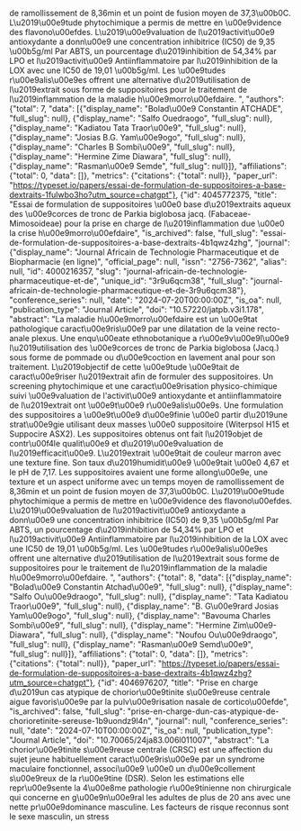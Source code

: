de ramollissement de 8,36min et un point de fusion moyen de 37,3\u00b0C. L\u2019\u00e9tude phytochimique a permis de mettre en \u00e9vidence des flavono\u00efdes. L\u2019\u00e9valuation de l\u2019activit\u00e9 antioxydante a donn\u00e9 une concentration inhibitrice (IC50) de 9,35 \u00b5g/ml Par ABTS, un pourcentage d\u2019inhibition de 54,34% par LPO et l\u2019activit\u00e9 Antiinflammatoire par l\u2019inhibition de la LOX avec une IC50 de 19,01 \u00b5g/ml. Les \u00e9tudes r\u00e9alis\u00e9es offrent une alternative d\u2019utilisation de l\u2019extrait sous forme de suppositoires pour le traitement de l\u2019inflammation de la maladie h\u00e9morro\u00efdaire. ", "authors": {"total": 7, "data": [{"display_name": "Bolad\u00e9 Constantin ATCHADE", "full_slug": null}, {"display_name": "Salfo Ouedraogo", "full_slug": null}, {"display_name": "Kadiatou Tata Traor\u00e9", "full_slug": null}, {"display_name": "Josias B.G. Yam\u00e9ogo", "full_slug": null}, {"display_name": "Charles B Sombi\u00e9", "full_slug": null}, {"display_name": "Hermine Zime Diawara", "full_slug": null}, {"display_name": "Rasman\u00e9 Semde", "full_slug": null}]}, "affiliations": {"total": 0, "data": []}, "metrics": {"citations": {"total": null}}, "paper_url": "https://typeset.io/papers/essai-de-formulation-de-suppositoires-a-base-dextraits-1fulwbo3ho?utm_source=chatgpt"}, {"id": 4045772375, "title": "Essai de formulation de suppositoires \u00e0 base d\u2019extraits aqueux des \u00e9corces de tronc de Parkia biglobosa jacq. (Fabaceae-Mimosoideae) pour la prise en charge de l\u2019inflammation due \u00e0 la crise h\u00e9morro\u00efdaire", "is_archived": false, "full_slug": "essai-de-formulation-de-suppositoires-a-base-dextraits-4b1qwz4zhg", "journal": {"display_name": "Journal Africain de Technologie Pharmaceutique et de Biopharmacie (en ligne)", "official_page": null, "issn": "2756-7362", "alias": null, "id": 4000216357, "slug": "journal-africain-de-technologie-pharmaceutique-et-de", "unique_id": "3r9u6qcm38", "full_slug": "journal-africain-de-technologie-pharmaceutique-et-de-3r9u6qcm38"}, "conference_series": null, "date": "2024-07-20T00:00:00Z", "is_oa": null, "publication_type": "Journal Article", "doi": "10.57220/jatpb.v3i1.178", "abstract": "La maladie h\u00e9morro\u00efdaire est un \u00e9tat pathologique caract\u00e9ris\u00e9 par une dilatation de la veine recto-anale plexus. Une enqu\u00eate ethnobotanique a r\u00e9v\u00e9l\u00e9 l\u2019utilisation des \u00e9corces de tronc de Parkia biglobosa (Jacq.) sous forme de pommade ou d\u00e9coction en lavement anal pour son traitement. L\u2019objectif de cette \u00e9tude \u00e9tait de caract\u00e9riser l\u2019extrait afin de formuler des suppositoires. Un screening phytochimique et une caract\u00e9risation physico-chimique suivi \u00e9valuation de l'activit\u00e9 antioxydante et antiinflammatoire de l\u2019extrait ont \u00e9t\u00e9 r\u00e9alis\u00e9s. Une formulation des suppositoires a \u00e9t\u00e9 d\u00e9finie \u00e0 partir d\u2019une strat\u00e9gie utilisant deux masses \u00e0 suppositoire (Witerpsol H15 et Suppocire ASX2). Les suppositoires obtenus ont fait l\u2019objet de contr\u00f4le qualit\u00e9 et d\u2019\u00e9valuation de l\u2019efficacit\u00e9. L\u2019extrait \u00e9tait de couleur marron avec une texture fine. Son taux d\u2019humidit\u00e9 \u00e9tait \u00e0 4,67 et le pH de 7,17. Les suppositoires avaient une forme allong\u00e9e, une texture et un aspect uniforme avec un temps moyen de ramollissement de 8,36min et un point de fusion moyen de 37,3\u00b0C. L\u2019\u00e9tude phytochimique a permis de mettre en \u00e9vidence des flavono\u00efdes. L\u2019\u00e9valuation de l\u2019activit\u00e9 antioxydante a donn\u00e9 une concentration inhibitrice (IC50) de 9,35 \u00b5g/ml Par ABTS, un pourcentage d\u2019inhibition de 54,34% par LPO et l\u2019activit\u00e9 Antiinflammatoire par l\u2019inhibition de la LOX avec une IC50 de 19,01 \u00b5g/ml. Les \u00e9tudes r\u00e9alis\u00e9es offrent une alternative d\u2019utilisation de l\u2019extrait sous forme de suppositoires pour le traitement de l\u2019inflammation de la maladie h\u00e9morro\u00efdaire. ", "authors": {"total": 8, "data": [{"display_name": "Bolad\u00e9 Constantin Atchad\u00e9", "full_slug": null}, {"display_name": "Salfo Ou\u00e9draogo", "full_slug": null}, {"display_name": "Tata Kadiatou Traor\u00e9", "full_slug": null}, {"display_name": "B. G\u00e9rard Josias Yam\u00e9ogo", "full_slug": null}, {"display_name": "Bavouma Charles Sombi\u00e9", "full_slug": null}, {"display_name": "Hermine Zim\u00e9-Diawara", "full_slug": null}, {"display_name": "Noufou Ou\u00e9draogo", "full_slug": null}, {"display_name": "Rasman\u00e9 Semd\u00e9", "full_slug": null}]}, "affiliations": {"total": 0, "data": []}, "metrics": {"citations": {"total": null}}, "paper_url": "https://typeset.io/papers/essai-de-formulation-de-suppositoires-a-base-dextraits-4b1qwz4zhg?utm_source=chatgpt"}, {"id": 4046976207, "title": "Prise en charge d\u2019un cas atypique de chorior\u00e9tinite s\u00e9reuse centrale aigue favoris\u00e9e par la pulv\u00e9risation nasale de cortico\u00efde", "is_archived": false, "full_slug": "prise-en-charge-dun-cas-atypique-de-chorioretinite-sereuse-1b9uondz9l4n", "journal": null, "conference_series": null, "date": "2024-07-10T00:00:00Z", "is_oa": null, "publication_type": "Journal Article", "doi": "10.70065/24ja83.006l011007", "abstract": "La chorior\u00e9tinite s\u00e9reuse centrale (CRSC) est une affection du sujet jeune habituellement caract\u00e9ris\u00e9e par un syndrome maculaire fonctionnel, associ\u00e9 \u00e0 un d\u00e9collement s\u00e9reux de la r\u00e9tine (DSR). Selon les estimations elle repr\u00e9sente la 4\u00e8me pathologie r\u00e9tinienne non chirurgicale qui concerne en g\u00e9n\u00e9ral les adultes de plus de 20 ans avec une nette pr\u00e9dominance masculine. Les facteurs de risque reconnus sont le sexe masculin, un stress